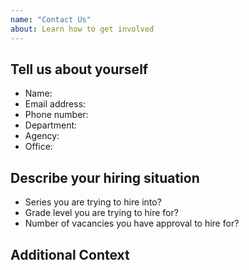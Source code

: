 ```yaml
---
name: "Contact Us"
about: Learn how to get involved
---
```


## Tell us about yourself

* Name:
* Email address:
* Phone number:
* Department:
* Agency:
* Office:

<!--
        Describe what you are stuck on, what you have tried, and how you would like us to help.
-->

## Describe your hiring situation

<!--
       Describe in detail what problems you have had hiring. For example, are you attracting qualified candidates but they don't end up on the certificate?
 -->

* Series you are trying to hire into?
* Grade level you are trying to hire for?
* Number of vacancies you have approval to hire for?


## Additional Context
<!--
        Add any other context you feel is helpful
-->

<!--
       Thanks for reaching out!
-->
